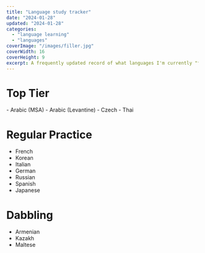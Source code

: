 ```yaml
---
title: "Language study tracker"
date: "2024-01-28"
updated: "2024-01-28"
categories: 
  - "language learning"
  - "languages"
coverImage: "/images/filler.jpg"
coverWidth: 16
coverHeight: 9
excerpt: A frequently updated record of what languages I'm currently "focusing" on, dabbling in, struggling to maintain, etc.
---
```

<script>
  import Masonry from '$lib/components/Masonry.svelte';
  import CardMasonryItem from '$lib/components/CardMasonryItem.svelte';

  let gridItems1 = [
  { header: 'Arabic', body: 'testing', links: ['www.google.com', 'www.github.com'] },
  {
    content: '1 ብእሲ ፡ ጻድቅ ፡ ዘእምኀበ ፡ እግዚአብሔር ፡ እንዘ ፡ አዕይንቲሁ ፡ ክሡታት ፡ ወይሬኢ ፡ ራእየ ፡ ቅዱሰ ፡ ዘበሰማያት ፡ ዘአርአዩኒ ፡ መላእክት ፡ ወሰማዕኩ ፡ እምኀቤሆሙ ፡ ኵሎ ፡ ወአእመርኩ ፡ አነ ፡ ዘእሬኢ ፡ ወአኮ ፡ ለዝ ፡ ትውልድ ፡ አላ ፡ ለዘይመጽእ ፡ ትውልድ'
  },
  { content: '2 fdflkgmd lfkgmd;fgmer ogrpoker' },
  {
    content: '3 Lorem ipsum dolor sit amet, consectetur adipiscing elit, sed do eiusmod tempor incididunt ut labore et dolore magna aliqua. Ut enim ad minim veniam, quis nostrud exercitation ullamco laboris nisi ut aliquip ex ea commodo consequat. Duis aute irure dolor in reprehenderit in voluptate velit esse cillum dolore eu fugiat nulla pariatur. Excepteur sint occaecat cupidatat non proident, sunt in culpa qui officia deserunt mollit anim id est laborum'
  },
  { content: '4 24334235r' },
  { content: '5 sdfsdgs' },
  { content: '6 sdfsdg' },
  { content: '7 sdfdfg' },
  { content: '8 sfgdfg' },
  { content: '9 asdas' },
  { content: '10 sfgsd' },
  {
    content: '11  ቃለ ፡ በረከት ፡ ዘሄኖክ ፡ ዘከመ ፡ ባረከ ፡ ኅሩያነ ፡ ወጻድቃነ ፡ እለ ፡ ሀለዉ ፡ ይኩኑ ፡ በዕለተ ፡ ምንዳቤ ፡ ለአሰስሎ ፡ ኵሉ ፡ እኩያን ፡ ወረሲዓን ። ወአውሥአ ፡ ወይቤ ፡ ሄኖክ ፡'
  },
  { content: '12 123213' }
]
</script>

# Top Tier
<Masonry items={gridItems1} columns={3} component={CardMasonryItem} />
- Arabic (MSA)
- Arabic (Levantine)
- Czech
- Thai

# Regular Practice
- French
- Korean
- Italian
- German
- Russian
- Spanish
- Japanese

# Dabbling
- Armenian
- Kazakh
- Maltese
